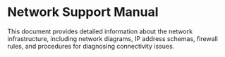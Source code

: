 # Network Support Manual

This document provides detailed information about the network infrastructure, including network diagrams, IP address schemas, firewall rules, and procedures for diagnosing connectivity issues.
